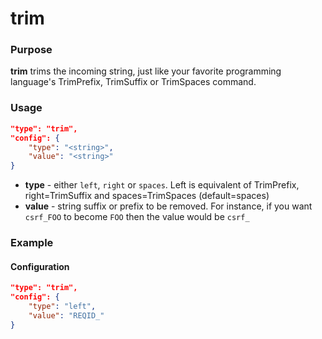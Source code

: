 # trim

### Purpose

**trim** trims the incoming string, just like your favorite programming language's TrimPrefix, TrimSuffix or TrimSpaces command.

### Usage

```json
"type": "trim",
"config": {
    "type": "<string>",
    "value": "<string>"
}
```

- **type** - either `left`, `right` or `spaces`. Left is equivalent of TrimPrefix, right=TrimSuffix and spaces=TrimSpaces (default=spaces)
- **value** - string suffix or prefix to be removed. For instance, if you want `csrf_FOO` to become `FOO` then the value would be `csrf_`

### Example

#### Configuration

```json
"type": "trim",
"config": {
    "type": "left",
    "value": "REQID_"
}
```
